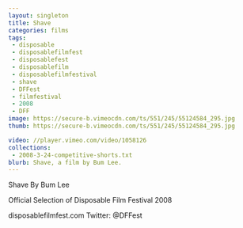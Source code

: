 ```yaml
---
layout: singleton
title: Shave
categories: films
tags:
 - disposable
 - disposablefilmfest
 - disposablefest
 - disposablefilm
 - disposablefilmfestival
 - shave
 - DFFest
 - filmfestival
 - 2008
 - DFF
image: https://secure-b.vimeocdn.com/ts/551/245/55124584_295.jpg
thumb: https://secure-b.vimeocdn.com/ts/551/245/55124584_295.jpg

video: //player.vimeo.com/video/1058126
collections:
 - 2008-3-24-competitive-shorts.txt
blurb: Shave, a film by Bum Lee.
---
```


Shave
By Bum Lee

Official Selection of Disposable Film Festival 2008

disposablefilmfest.com
Twitter: @DFFest